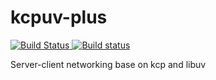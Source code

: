 # kcpuv-plus
[![Build Status](https://travis-ci.org/disenone/kcpuv-plus.svg?branch=master)
](https://travis-ci.org/disenone/kcpuv-plus)
[![Build status](https://ci.appveyor.com/api/projects/status/aamxxvpn5eaw0eic?svg=true)
](https://ci.appveyor.com/project/disenone/kcpuv-plus)

Server-client networking base on kcp and libuv
